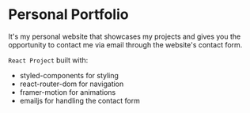 # Personal Portfolio

It's my personal website that showcases my projects and gives you the opportunity to contact me via email through the website's contact form.

`React Project` built with:

- styled-components for styling
- react-router-dom for navigation
- framer-motion for animations
- emailjs for handling the contact form
